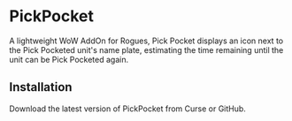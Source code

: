 # PickPocket

A lightweight WoW AddOn for Rogues, Pick Pocket displays an icon next to the Pick Pocketed unit's name plate, estimating the time remaining until the unit can be Pick Pocketed again.
  
## Installation

Download the latest version of PickPocket from Curse or GitHub.
